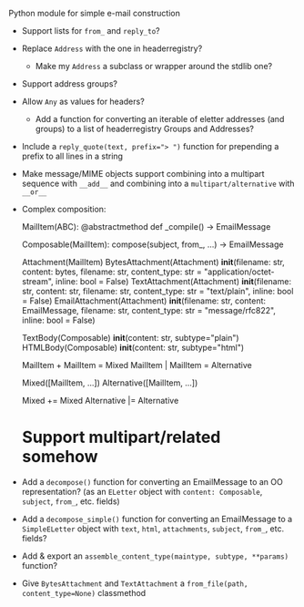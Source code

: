 Python module for simple e-mail construction

- Support lists for `from_` and `reply_to`?
- Replace `Address` with the one in headerregistry?
    - Make my `Address` a subclass or wrapper around the stdlib one?
- Support address groups?
- Allow `Any` as values for headers?
    - Add a function for converting an iterable of eletter addresses (and
      groups) to a list of headerregistry Groups and Addresses?

- Include a `reply_quote(text, prefix="> ")` function for prepending a prefix
  to all lines in a string

- Make message/MIME objects support combining into a multipart sequence with
  `__add__` and combining into a `multipart/alternative` with `__or__`

- Complex composition:

    MailItem(ABC):
        @abstractmethod
        def _compile() -> EmailMessage

    Composable(MailItem):
        compose(subject, from_, ...) -> EmailMessage

    Attachment(MailItem)
    BytesAttachment(Attachment)
        __init__(filename: str, content: bytes, filename: str, content_type: str = "application/octet-stream", inline: bool = False)
    TextAttachment(Attachment)
        __init__(filename: str, content: str, filename: str, content_type: str = "text/plain", inline: bool = False)
    EmailAttachment(Attachment)
        __init__(filename: str, content: EmailMessage, filename: str, content_type: str = "message/rfc822", inline: bool = False)

    TextBody(Composable)
        __init__(content: str, subtype="plain")
    HTMLBody(Composable)
        __init__(content: str, subtype="html")

    MailItem + MailItem = Mixed
    MailItem | MailItem = Alternative

    Mixed([MailItem, ...])
    Alternative([MailItem, ...])

    Mixed += Mixed
    Alternative |= Alternative

    # Support multipart/related somehow

- Add a `decompose()` function for converting an EmailMessage to an OO
  representation? (as an `ELetter` object with `content: Composable`, `subject`,
  `from_`, etc. fields)

- Add a `decompose_simple()` function for converting an EmailMessage to a
  `SimpleELetter` object with `text`, `html`, `attachments`, `subject`,
  `from_`, etc. fields?

- Add & export an `assemble_content_type(maintype, subtype, **params)`
  function?

- Give `BytesAttachment` and `TextAttachment` a `from_file(path,
  content_type=None)` classmethod
